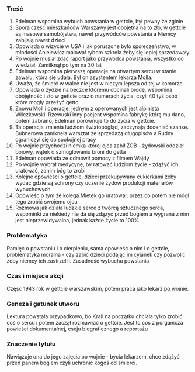 ### Treść
1. Edelman wspomina wybuch powstania w gettcie, był pewny że zginie
2. Spora część mieszkańców Warszawy jest obojętna na to zło, w gettcie są masowe samobójstwa, nawet przywódców powstania a Niemcy zabijają nawet dzieci
3. Opowiada o wizycie w USA i jak poruszone byłó społeczeństwo, w młodości Anielewicz malował rybom szkrela żeby się lepiej sprzedawały
4. Po wojnie musiał zdać raport jako przywódca powstania, wszystko co wiedział. Zamilknął po tym na 30 lat
5. Edelman wspomina pierwszą operację na otwartym sercu w stanie zawału, która się udała. Był on asystentem lekarza Molla.
6. Uważa, że śmierć w walce nie jest w niczym lepsza od tej w komorze
7. Opowiada o żydzie na beczce któremu obcinali brodę, wspomina obojętność i zło w gettcie oraz o numerach życia, czyli 40 tyś osób które mogły przeżyć getto
8. Znowu Moll i operacje, jednym z operowanych jest alpinista Wliczkowski. Rzewuski inny pacjent wspomina fabrykę którą mu dano, potem zabrano, Edelman porównuje to do życia w gettcie.
9. Ta operacja zmienia ludziom światopogląd, zaczynają doceniać szansę. Bubnerowa zamknęła warsztat ze sprzedażą długopisów a Rudny ograniczył się do spokojnej pracy
10. Po wojnie przychodzi niemka której ojca zabił ŻOB - żydowski oddział bojowy, wątek o szmuglowaniu broni do getta
11. Edelman opowiada że odmówił pomocy z filmem Wajdy
12. Po wojnie wybrał medycynę, by ratować ludziom życie - zdążyć ich uratować, zanim bóg to zrobi
13. Kolejne opowieści o gettcie, dzieci przekupywany cukierkami żeby wydać gdzie są schrony czy uczenie żydów produkcji materiałów wybuchowych
14. Opowieśc o tym że kolega Mietek go uratował, przez co potem nie mógł tego zrobić swojemu ojcu
15. Rozmowa jak działa ludzkie serce z twórcą sztucznego serca, wspominki że niekiedy nie da się zdążyć przed bogiem a wygrana z nim jest nieprzewidywalna, jednak każde życie to 100% 

### Problematyka
Pamięc o powstaniu i o cierpieniu, sama opowieść o nim i o gettcie, problematyka moralna - czy zabić dzieci podając im cyjanek czy pozwolić żeby niemcy ich zastrzelili. Zasadność wybuchu powstania


### Czas i miejsce akcji
Część 1943 rok w gettcie warszawskim, potem praca jako lekarz po wojnie.

### Geneza i gatunek utworu
Lektura powstała przypadkowo, bo Krall na początku chciała tylko zrobić coś o sercu i potem zaczął rozmawiać o gettcie. Jest to coś z porganicza powieści dokumentalnej, eseju biograficznego a reportażu


### Znaczenie tytułu
Nawiązuje ona do jego zajęcia po wojnie - bycia lekarzem, chce zdążyć przed panem bogiem czyli uchronić kogoś od śmierci. 
